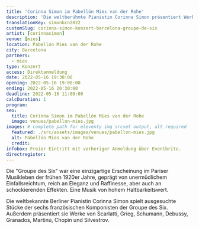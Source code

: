 ```yaml
---
title: 'Corinna Simon im Pabellón Mies van der Rohe'
description: 'Die weltberühmte Pianistin Corinna Simon präsentiert Werke der Groupe des Six sowie Werke von Scarlatti, Grieg, Schumann, Debussy, Granados, Martinu, Chopin und Silvestrov.'
translationKey: simonbcn2022
customSlug: corinna-simon-konzert-barcelona-groupe-de-six
artist: [corinnasimon]
venue: [mies]
location: Pabellón Mies van der Rohe
city: Barcelona
partners:
  - mies
type: Konzert
access: Direktanmeldung
date: 2022-05-16 19:30:00
opening: 2022-05-16 19:00:00
ending: 2022-05-16 20:30:00
deadline: 2022-05-16 11:00:00
calcDuration: 1
program:
seo:
  title: Corinna Simon im Pabellón Mies van der Rohe
  image: venues/pabellon-mies.jpg
images: # complete path for eleventy img srcset output, alt required
  featured: ./src/assets/images/venues/pabellon-mies.jpg
  alt: Pabellón Mies van der Rohe
  credit:
infobox: Freier Eintritt mit vorheriger Anmeldung über Eventbrite.
directregister:
---
```


Die "Groupe des Six" war eine einzigartige Erscheinung im Pariser Musikleben der frühen 1920er Jahre, geprägt von unermüdlichem Einfallsreichtum, reich an Eleganz und Raffinesse, aber auch an schockierenden Effekten. Eine Musik von hohem Haltbarkeitswert.

Die weltbekannte Berliner Pianistin Corinna Simon spielt ausgesuchte Stücke der sechs französischen Komponisten der Groupe des Six. Außerdem präsentiert sie Werke von Scarlatti, Grieg, Schumann, Debussy, Granados, Martinú, Chopin und Silvestrov.
